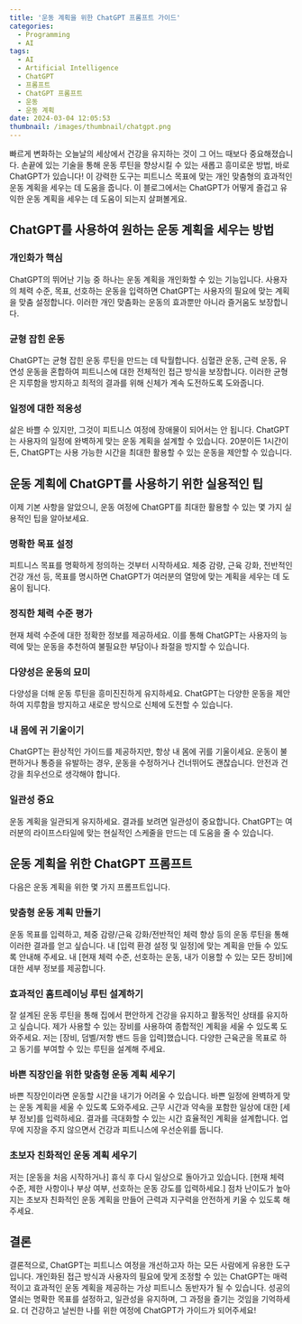```yaml
---
title: '운동 계획을 위한 ChatGPT 프롬프트 가이드'
categories:
  - Programming
  - AI
tags:
  - AI
  - Artificial Intelligence
  - ChatGPT
  - 프롬프트
  - ChatGPT 프롬프트
  - 운동
  - 운동 계획
date: 2024-03-04 12:05:53
thumbnail: /images/thumbnail/chatgpt.png
---
```


빠르게 변화하는 오늘날의 세상에서 건강을 유지하는 것이 그 어느 때보다 중요해졌습니다. 손끝에 있는 기술을 통해 운동 루틴을 향상시킬 수 있는 새롭고 흥미로운 방법, 바로 ChatGPT가 있습니다! 이 강력한 도구는 피트니스 목표에 맞는 개인 맞춤형의 효과적인 운동 계획을 세우는 데 도움을 줍니다. 이 블로그에서는 ChatGPT가 어떻게 즐겁고 유익한 운동 계획을 세우는 데 도움이 되는지 살펴볼게요.

## ChatGPT를 사용하여 원하는 운동 계획을 세우는 방법

### 개인화가 핵심

ChatGPT의 뛰어난 기능 중 하나는 운동 계획을 개인화할 수 있는 기능입니다. 사용자의 체력 수준, 목표, 선호하는 운동을 입력하면 ChatGPT는 사용자의 필요에 맞는 계획을 맞춤 설정합니다. 이러한 개인 맞춤화는 운동의 효과뿐만 아니라 즐거움도 보장합니다.

### 균형 잡힌 운동

ChatGPT는 균형 잡힌 운동 루틴을 만드는 데 탁월합니다. 심혈관 운동, 근력 운동, 유연성 운동을 혼합하여 피트니스에 대한 전체적인 접근 방식을 보장합니다. 이러한 균형은 지루함을 방지하고 최적의 결과를 위해 신체가 계속 도전하도록 도와줍니다.

### 일정에 대한 적응성

삶은 바쁠 수 있지만, 그것이 피트니스 여정에 장애물이 되어서는 안 됩니다. ChatGPT는 사용자의 일정에 완벽하게 맞는 운동 계획을 설계할 수 있습니다. 20분이든 1시간이든, ChatGPT는 사용 가능한 시간을 최대한 활용할 수 있는 운동을 제안할 수 있습니다.

## 운동 계획에 ChatGPT를 사용하기 위한 실용적인 팁

이제 기본 사항을 알았으니, 운동 여정에 ChatGPT를 최대한 활용할 수 있는 몇 가지 실용적인 팁을 알아보세요.

### 명확한 목표 설정

피트니스 목표를 명확하게 정의하는 것부터 시작하세요. 체중 감량, 근육 강화, 전반적인 건강 개선 등, 목표를 명시하면 ChatGPT가 여러분의 열망에 맞는 계획을 세우는 데 도움이 됩니다.

### 정직한 체력 수준 평가

현재 체력 수준에 대한 정확한 정보를 제공하세요. 이를 통해 ChatGPT는 사용자의 능력에 맞는 운동을 추천하여 불필요한 부담이나 좌절을 방지할 수 있습니다.

### 다양성은 운동의 묘미

다양성을 더해 운동 루틴을 흥미진진하게 유지하세요. ChatGPT는 다양한 운동을 제안하여 지루함을 방지하고 새로운 방식으로 신체에 도전할 수 있습니다.

### 내 몸에 귀 기울이기

ChatGPT는 환상적인 가이드를 제공하지만, 항상 내 몸에 귀를 기울이세요. 운동이 불편하거나 통증을 유발하는 경우, 운동을 수정하거나 건너뛰어도 괜찮습니다. 안전과 건강을 최우선으로 생각해야 합니다.

### 일관성 중요

운동 계획을 일관되게 유지하세요. 결과를 보려면 일관성이 중요합니다. ChatGPT는 여러분의 라이프스타일에 맞는 현실적인 스케줄을 만드는 데 도움을 줄 수 있습니다.

## 운동 계획을 위한 ChatGPT 프롬프트

다음은 운동 계획을 위한 몇 가지 프롬프트입니다.

### 맞춤형 운동 계획 만들기

운동 목표를 입력하고, 체중 감량/근육 강화/전반적인 체력 향상 등의 운동 루틴을 통해 이러한 결과를 얻고 싶습니다. 내 [입력 환경 설정 및 일정]에 맞는 계획을 만들 수 있도록 안내해 주세요. 내 [현재 체력 수준, 선호하는 운동, 내가 이용할 수 있는 모든 장비]에 대한 세부 정보를 제공합니다.

### 효과적인 홈트레이닝 루틴 설계하기

잘 설계된 운동 루틴을 통해 집에서 편안하게 건강을 유지하고 활동적인 상태를 유지하고 싶습니다. 제가 사용할 수 있는 장비를 사용하여 종합적인 계획을 세울 수 있도록 도와주세요. 저는 [장비, 덤벨/저항 밴드 등을 입력]했습니다. 다양한 근육군을 목표로 하고 동기를 부여할 수 있는 루틴을 설계해 주세요.

### 바쁜 직장인을 위한 맞춤형 운동 계획 세우기

바쁜 직장인이라면 운동할 시간을 내기가 어려울 수 있습니다. 바쁜 일정에 완벽하게 맞는 운동 계획을 세울 수 있도록 도와주세요. 근무 시간과 약속을 포함한 일상에 대한 [세부 정보]를 입력하세요. 결과를 극대화할 수 있는 시간 효율적인 계획을 설계합니다. 업무에 지장을 주지 않으면서 건강과 피트니스에 우선순위를 둡니다.

### 초보자 친화적인 운동 계획 세우기

저는 [운동을 처음 시작하거나] 휴식 후 다시 일상으로 돌아가고 있습니다. [현재 체력 수준, 제한 사항이나 부상 여부, 선호하는 운동 강도를 입력하세요.] 점차 난이도가 높아지는 초보자 친화적인 운동 계획을 만들어 근력과 지구력을 안전하게 키울 수 있도록 해주세요.

## 결론

결론적으로, ChatGPT는 피트니스 여정을 개선하고자 하는 모든 사람에게 유용한 도구입니다. 개인화된 접근 방식과 사용자의 필요에 맞게 조정할 수 있는 ChatGPT는 매력적이고 효과적인 운동 계획을 제공하는 가상 피트니스 동반자가 될 수 있습니다. 성공의 열쇠는 명확한 목표를 설정하고, 일관성을 유지하며, 그 과정을 즐기는 것임을 기억하세요. 더 건강하고 날씬한 나를 위한 여정에 ChatGPT가 가이드가 되어주세요!

